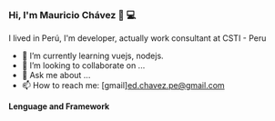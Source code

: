 ### Hi, I'm Mauricio Chávez 👋 :computer: 

<!--
**mauriciochavezpe/mauriciochavezpe** is a ✨ _special_ ✨ repository because its `README.md` (this file) appears on your GitHub profile.


-->
I lived in Perú, I'm developer, actually work consultant at CSTI - Peru


- 🌱 I’m currently learning vuejs, nodejs.  
- 👯 I’m looking to collaborate on ...
- 💬 Ask me about ...
- 📫 How to reach me: [gmail]ed.chavez.pe@gmail.com


**Lenguage and Framework**




